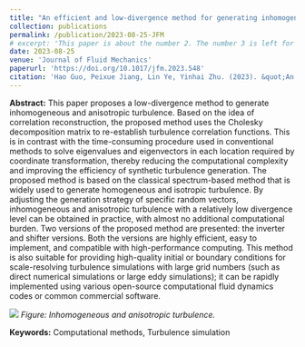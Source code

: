 ```yaml
---
title: "An efficient and low-divergence method for generating inhomogeneous and anisotropic turbulence with arbitrary spectra"
collection: publications
permalink: /publication/2023-08-25-JFM
# excerpt: 'This paper is about the number 2. The number 3 is left for future work.'
date: 2023-08-25
venue: 'Journal of Fluid Mechanics'
paperurl: 'https://doi.org/10.1017/jfm.2023.548'
citation: 'Hao Guo, Peixue Jiang, Lin Ye, Yinhai Zhu. (2023). &quot;An efficient and low-divergence method for generating inhomogeneous and anisotropic turbulence with arbitrary spectra.&quot; <i>Journal of Fluid Mechanics</i>. 970.'
---
```


**Abstract:** This paper proposes a low-divergence method to generate inhomogeneous and anisotropic turbulence. Based on the idea of correlation reconstruction, the proposed method uses the Cholesky decomposition matrix to re-establish turbulence correlation functions. This is in contrast with the time-consuming procedure used in conventional methods to solve eigenvalues and eigenvectors in each location required by coordinate transformation, thereby reducing the computational complexity and improving the efficiency of synthetic turbulence generation. The proposed method is based on the classical spectrum-based method that is widely used to generate homogeneous and isotropic turbulence. By adjusting the generation strategy of specific random vectors, inhomogeneous and anisotropic turbulence with a relatively low divergence level can be obtained in practice, with almost no additional computational burden. Two versions of the proposed method are presented: the inverter and shifter versions. Both the versions are highly efficient, easy to implement, and compatible with high-performance computing. This method is also suitable for providing high-quality initial or boundary conditions for scale-resolving turbulence simulations with large grid numbers (such as direct numerical simulations or large eddy simulations); it can be rapidly implemented using various open-source computational fluid dynamics codes or common commercial software.

![](https://fracturist.github.io/HaoGuo.github.io/files/fig-JFM-1.png)
*Figure: Inhomogeneous and anisotropic turbulence.*

**Keywords:** Computational methods, Turbulence simulation

